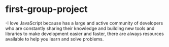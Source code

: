 # first-group-project

-I love JavaScript because has a large and active community of developers who are constantly sharing their knowledge and building new tools and libraries to make development easier and faster, there are always resources available to help you learn and solve problems.
